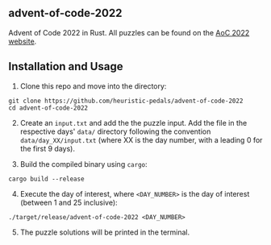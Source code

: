 ## advent-of-code-2022
Advent of Code 2022 in Rust. All puzzles can be found on the [AoC 2022 website][aoc-link]. 

## Installation and Usage

1. Clone this repo and move into the directory:
```shell
git clone https://github.com/heuristic-pedals/advent-of-code-2022
cd advent-of-code-2022
```

2. Create an `input.txt` and add the the puzzle input. Add the file in the respective days' `data/` directory following the convention `data/day_XX/input.txt` (where XX is the day number, with a leading 0 for the first 9 days).

3. Build the compiled binary using `cargo`:
```shell
cargo build --release
```

4. Execute the day of interest, where `<DAY_NUMBER>` is the day of interest (between 1 and 25 inclusive):
```shell
./target/release/advent-of-code-2022 <DAY_NUMBER>
```

5. The puzzle solutions will be printed in the terminal.

[aoc-link]: https://adventofcode.com/2022